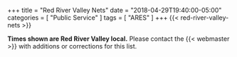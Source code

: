 +++
title = "Red River Valley Nets"
date = "2018-04-29T19:40:00-05:00"
categories = [ "Public Service" ]
tags = [ "ARES" ]
+++
{{< red-river-valley-nets >}}

<span class="genericons-neue genericons-neue-warning"></span>
**Times shown are Red River Valley local.**
Please contact the {{< webmaster >}} with additions or corrections for
this list.

